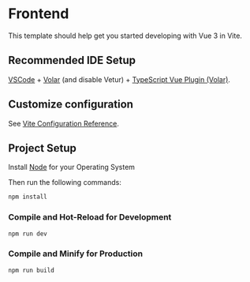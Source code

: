 # Frontend

This template should help get you started developing with Vue 3 in Vite.

## Recommended IDE Setup

[VSCode](https://code.visualstudio.com/) + [Volar](https://marketplace.visualstudio.com/items?itemName=Vue.volar) (and disable Vetur) + [TypeScript Vue Plugin (Volar)](https://marketplace.visualstudio.com/items?itemName=Vue.vscode-typescript-vue-plugin).

## Customize configuration

See [Vite Configuration Reference](https://vitejs.dev/config/).

## Project Setup
Install [Node](https://nodejs.org/en/download/) for your Operating System

Then run the following commands:
```sh
npm install
```

### Compile and Hot-Reload for Development

```sh
npm run dev
```

### Compile and Minify for Production

```sh
npm run build
```
